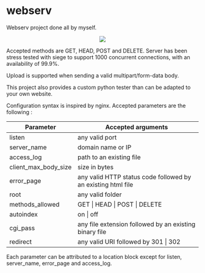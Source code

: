# webserv

Webserv project done all by myself.

<p align="center">
  <img src="https://i.imgur.com/nRNes00.png">
</p>

Accepted methods are GET, HEAD, POST and DELETE.
Server has been stress tested with siege to support 1000 concurrent connections, with an availability of 99.9%.

Upload is supported when sending a valid multipart/form-data body.

This project also provides a custom python tester than can be adapted to your own website.

Configuration syntax is inspired by nginx. Accepted parameters are the following :


| Parameter  | Accepted arguments |
| ------------- | ------------- |
| listen  | any valid port |
| server_name  | domain name or IP  |
| access_log  | path to an existing file  |
| client_max_body_size  | size in bytes  |
| error_page  | any valid HTTP status code followed by an existing html file  |
| root  | any valid folder  |
| methods_allowed  | GET \| HEAD \| POST \| DELETE |
| autoindex  | on \| off |
| cgi_pass | any file extension followed by an existing binary file |
| redirect | any valid URI followed by 301 \| 302 |

Each parameter can be attributed to a location block except for listen, server_name, error_page and access_log.





